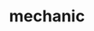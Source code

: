 ---
layout: smileys&emotion
title: mechanic
emoji: mechanic
permalink: 🧑‍🔧.html
image: assets/img/3moji/mechanic.png
---